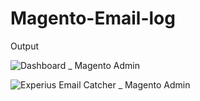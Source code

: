 # Magento-Email-log

Output

![Dashboard _ Magento Admin](https://user-images.githubusercontent.com/76711726/207785293-077282bd-9745-4f71-a4b9-53426d45e5c6.png)

![Experius Email Catcher _ Magento Admin](https://user-images.githubusercontent.com/76711726/207785309-dd8f8657-77d3-488a-a787-5745aff5d318.png)
